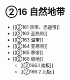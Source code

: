 # ②16 自然地带

- [[②161 热带、赤道带]]
- [[②162 亚热带]]
- [[②163 温带]]
- [[②164 亚寒带]]
- [[②165 寒带]]
- [[②166 极地]]
	- [[②166.1 南极]]
	- [[②166.2 北极]]
